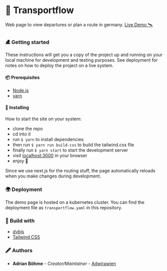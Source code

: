 # 🦜 Transportflow

Web page to view departures or plan a route in germany. [Live Demo 🛰](https://transportflow.online/)

### ⛸ Getting started

These instructions will get you a copy of the project up and running on your local machine for development and testing purposes. See deployment for notes on how to deploy the project on a live system.

#### 📦 Prerequisites

- [Node.js](https://nodejs.org/)
- [yarn](https://yarnpkg.com/lang/en/)

#### 💈 Installing

How to start the site on your system:

- clone the repo
- cd into it
- run `$ yarn` to install dependencies
- then run `$ yarn run build-css` to build the tailwind.css file
- finally run `$ yarn start` to start the development server
- visit [localhost:3000](http://localhost:3000/) in your browser
- enjoy 🎉

Since we use next.js for the routing stuff, the page automatically reloads when you make changes during development.

### 🌍 Deployment

The demo page is hosted on a kubernetes cluster. You can find the deployment file as `transportflow.yaml` in this repository.

### 🔨 Build with

- [dvbjs](https://github.com/kiliankoe/dvbjs)
- [Tailwind CSS](https://tailwindcss.com/)

### 🖋 Authors

- **Adrian Böhme** - *Creator/Maintainer* - [Adwirawien](https://github.com/Adwirawien)
